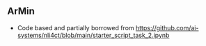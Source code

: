 ArMin
-----
 
* Code based and partially borrowed from https://github.com/ai-systems/nli4ct/blob/main/starter_script_task_2.ipynb